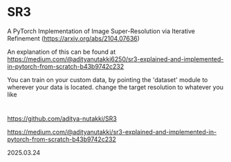 # SR3

A PyTorch Implementation of Image Super-Resolution via Iterative Refinement (https://arxiv.org/abs/2104.07636)

An explanation of this can be found at https://medium.com/@adityanutakki6250/sr3-explained-and-implemented-in-pytorch-from-scratch-b43b9742c232

You can train on your custom data, by pointing the 'dataset' module to wherever your data is located. change the target resolution to whatever you like

# 

https://github.com/aditya-nutakki/SR3

https://medium.com/@adityanutakki/sr3-explained-and-implemented-in-pytorch-from-scratch-b43b9742c232

2025.03.24